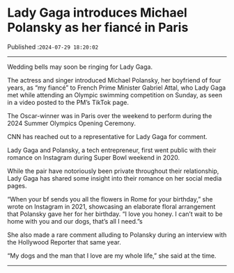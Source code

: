 # Lady Gaga introduces Michael Polansky as her fiancé in Paris

Published :`2024-07-29 18:20:02`

---

Wedding bells may soon be ringing for Lady Gaga.

The actress and singer introduced Michael Polansky, her boyfriend of four years, as “my fiancé” to French Prime Minister Gabriel Attal, who Lady Gaga met while attending an Olympic swimming competition on Sunday, as seen in a video posted to the PM’s TikTok page.

The Oscar-winner was in Paris over the weekend to perform during the 2024 Summer Olympics Opening Ceremony.

CNN has reached out to a representative for Lady Gaga for comment.

Lady Gaga and Polansky, a tech entrepreneur, first went public with their romance on Instagram during Super Bowl weekend in 2020.

While the pair have notoriously been private throughout their relationship, Lady Gaga has shared some insight into their romance on her social media pages.

“When your bf sends you all the flowers in Rome for your birthday,” she wrote on Instagram in 2021, showcasing an elaborate floral arrangement that Polansky gave her for her birthday. “I love you honey. I can’t wait to be home with you and our dogs, that’s all I need.”s

She also made a rare comment alluding to Polansky during an interview with the Hollywood Reporter that same year.

“My dogs and the man that I love are my whole life,” she said at the time.

---


